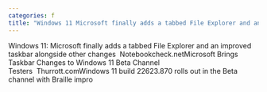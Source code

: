 ```yaml
---
categories: f
title: "Windows 11 Microsoft finally adds a tabbed File Explorer and an improved taskbar alongside other changes  Notebookchecknet"
---
```

Windows 11: Microsoft finally adds a tabbed File Explorer and an improved taskbar alongside other changes&nbsp;&nbsp;Notebookcheck.netMicrosoft Brings Taskbar Changes to Windows 11 Beta Channel Testers&nbsp;&nbsp;Thurrott.comWindows 11 build 22623.870 rolls out in the Beta channel with Braille impro